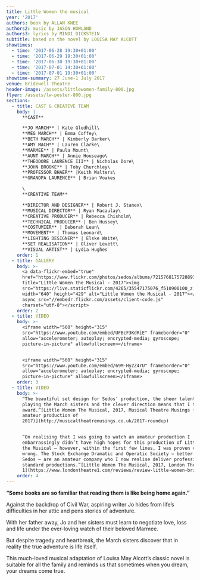 ```yaml
---
title: Little Women the musical
year: '2017'
authors: book by ALLAN KNEE
authors2: music by JASON HOWLAND
authors3: lyrics by MINDI DICKSTEIN
subtitle: based on the novel by LOUISA MAY ALCOTT
showtimes:
  - time: '2017-06-28 19:30+01:00'
  - time: '2017-06-29 19:30+01:00'
  - time: '2017-06-30 19:30+01:00'
  - time: '2017-07-01 14:30+01:00'
  - time: '2017-07-01 19:30+01:00'
showtime-summary: 27 June-1 July 2017
venue: Bridewell Theatre
header-image: /assets/littlewomen-family-800.jpg
flyer: /assets/lw-poster-800.jpg
sections:
  - title: CAST & CREATIVE TEAM
    body: |-
      **CAST**

      **JO MARCH** | Kate Gledhill\
      **MEG MARCH** | Emma Coffey\
      **BETH MARCH** | Kimberly Barker\
      **AMY MACH** | Lauren Clarke\
      **MARMEE** | Paula Mount\
      **AUNT MARCH** | Annie Houseago\
      **THEODORE LAURENCE III** | Nicholas Dore\
      **JOHN BROOKE** | Toby Churchley\
      **PROFESSOR BHAER** |Keith Walters\
      **GRANDPA LAURENCE** | Brian Voakes

      \
      **CREATIVE TEAM**

      **DIRECTOR AND DESIGNER** | Robert J. Stanex\
      **MUSICAL DIRECTOR** | Ryan Macaulay\
      **CREATIVE PRODUCER** | Rebecca Chisholm\
      **TECHNICAL PRODUCER** | Ben Hussey\
      **COSTUMIER** | Deborah Lean\
      **MOVEMENT** | Thomas Leonard\
      **LIGHTING DESIGNER** | Elske Waite\
      **SET REALISATION** | Oliver Levett\
      **VISUAL ARTIST** | Lydia Hughes
    order: 1
  - title: GALLERY
    body: >-
      <a data-flickr-embed="true"
      href="https://www.flickr.com/photos/sedos/albums/72157681757288974"
      title="Little Women the Musical - 2017"><img
      src="https://live.staticflickr.com/4265/35547175076_f510900100_z.jpg"
      width="640" height="429" alt="Little Women the Musical - 2017"></a><script
      async src="//embedr.flickr.com/assets/client-code.js"
      charset="utf-8"></script>
    order: 2
  - title: VIDEO
    body: >-
      <iframe width="560" height="315"
      src="https://www.youtube.com/embed/UFBcF3KdRiE" frameborder="0"
      allow="accelerometer; autoplay; encrypted-media; gyroscope;
      picture-in-picture" allowfullscreen></iframe>


      <iframe width="560" height="315"
      src="https://www.youtube.com/embed/69M-HyZZ4rU" frameborder="0"
      allow="accelerometer; autoplay; encrypted-media; gyroscope;
      picture-in-picture" allowfullscreen></iframe>
    order: 3
  - title: VIDEO
    body: >-
      “The beautiful set design for Sedos’ production, the sheer talent of those
      playing the March sisters and the clever direction means that I took this
      award.”[Little Women The Musical, 2017, Musical Theatre Musings (best
      amateur production of
      2017)](http://musicaltheatremusings.co.uk/2017-roundup)


      “On realising that I was going to watch an amateur production I
      embarrassingly didn’t have high hopes for this production of Little Women
      the Musical – however, within the first few lines, I was proven very
      wrong. The Stock Exchange Dramatic and Operatic Society – better known as
      Sedos – are an amateur company who I now realise deliver professional
      standard productions.”[Little Women The Musical, 2017, London Theatre
      1](https://www.londontheatre1.com/reviews/review-little-women-bridewell-theatre/)
    order: 4
---
```

**“Some books are so familiar that reading them is like being home again.”**

Against the backdrop of Civil War, aspiring writer Jo hides from life’s difficulties in her attic and pens stories of adventure.

With her father away, Jo and her sisters must learn to negotiate love, loss and life under the ever-loving watch of their beloved Marmee.

But despite tragedy and heartbreak, the March sisters discover that in reality the true adventure is life itself.

This much-loved musical adaptation of Louisa May Alcott’s classic novel is suitable for all the family and reminds us that sometimes when you dream, your dreams come true.
